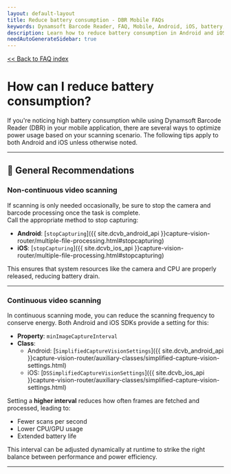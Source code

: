 ```yaml
---
layout: default-layout
title: Reduce battery consumption - DBR Mobile FAQs
keywords: Dynamsoft Barcode Reader, FAQ, Mobile, Android, iOS, battery, consumption
description: Learn how to reduce battery consumption in Android and iOS apps using Dynamsoft Barcode Reader.
needAutoGenerateSidebar: true
---
```


[<< Back to FAQ index](../index.md#configuration)

# How can I reduce battery consumption?

If you're noticing high battery consumption while using Dynamsoft Barcode Reader (DBR) in your mobile application, there are several ways to optimize power usage based on your scanning scenario. The following tips apply to both Android and iOS unless otherwise noted.

---

## 🔋 General Recommendations

### Non-continuous video scanning

If scanning is only needed occasionally, be sure to stop the camera and barcode processing once the task is complete.  
Call the appropriate method to stop capturing:

- **Android**: [`stopCapturing`]({{ site.dcvb_android_api }}capture-vision-router/multiple-file-processing.html#stopcapturing)  
- **iOS**: [`stopCapturing`]({{ site.dcvb_ios_api }}capture-vision-router/multiple-file-processing.html#stopcapturing)

This ensures that system resources like the camera and CPU are properly released, reducing battery drain.

---

### Continuous video scanning

In continuous scanning mode, you can reduce the scanning frequency to conserve energy. Both Android and iOS SDKs provide a setting for this:

- **Property**: `minImageCaptureInterval`  
- **Class**:
  - Android: [`SimplifiedCaptureVisionSettings`]({{ site.dcvb_android_api }}capture-vision-router/auxiliary-classes/simplified-capture-vision-settings.html)  
  - iOS: [`DSSimplifiedCaptureVisionSettings`]({{ site.dcvb_ios_api }}capture-vision-router/auxiliary-classes/simplified-capture-vision-settings.html)

Setting a **higher interval** reduces how often frames are fetched and processed, leading to:

- Fewer scans per second  
- Lower CPU/GPU usage  
- Extended battery life

This interval can be adjusted dynamically at runtime to strike the right balance between performance and power efficiency.

---